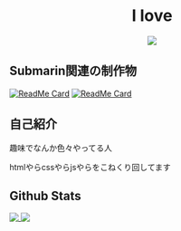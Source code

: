 <div align="center">
  <h1>I love</h1>
  <a href="https://github.com/Submarinonline">
    <img src="https://user-images.githubusercontent.com/62732828/102708353-d72e1e80-42e5-11eb-834b-c0a029b8f120.png" />
  </a>
</div>

## Submarin関連の制作物

[![ReadMe Card](https://github-readme-stats.vercel.app/api/pin/?username=Submarinonline&repo=Stylemarin&title_color=FCFCFC&icon_color=FCFCFC&text_color=FCFCFC&bg_color=41ADEF&hide_border=true)](https://github.com/Submarinonline/Stylemarin)
[![ReadMe Card](https://github-readme-stats.vercel.app/api/pin/?username=Submarinonline&repo=SubmarinOfficialWeb&title_color=FCFCFC&icon_color=FCFCFC&text_color=FCFCFC&bg_color=41ADEF&hide_border=true)](https://github.com/Submarinonline/SubmarinOfficialWeb)
## 自己紹介
趣味でなんか色々やってる人

htmlやらcssやらjsやらをこねくり回してます

## Github Stats
<a href="https://github.com/hakunagi">
  <img align="top" src="https://github-readme-stats.vercel.app/api?username=hakunagi&show_icons=true&title_color=FCFCFC&icon_color=FCFCFC&text_color=FCFCFC&bg_color=41ADEF&hide_border=true" />
</a>
<a href="https://github.com/hakunagi?tab=repositories">
  <img align="top" src="https://github-readme-stats.vercel.app/api/top-langs/?username=hakunagi&title_color=FCFCFC&icon_color=FCFCFC&text_color=FCFCFC&bg_color=41ADEF&hide_border=true" />
</a>
